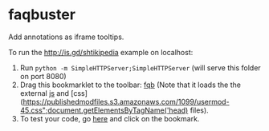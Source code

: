 faqbuster
=========

Add annotations as iframe tooltips.

To run the http://is.gd/shtikipedia example on localhost:

1. Run `python -m SimpleHTTPServer;SimpleHTTPServer` (will serve this folder on port 8080)
2. Drag this bookmarklet to the toolbar:
<a href="javascript:{var style=document.createElement('link');style.rel='stylesheet';style.type='text/css';style.href='https://publishedmodfiles.s3.amazonaws.com/1099/usermod-45.css';document.getElementsByTagName('head')[0].appendChild(style);var js=document.createElement('script');js.setAttribute('type','text/javascript');js.setAttribute('src','http://thedod.github.io/reply2smartid/truthmap.js');document.getElementsByTagName('head')[0].appendChild(js);js=document.createElement('script');js.setAttribute('type','text/javascript');js.setAttribute('src','http://0.0.0.0:8000/faqbuster.js');document.getElementsByTagName('head')[0].appendChild(js);void(0);}">fqb</a>
   (Note that it loads the the external [js](http://thedod.github.io/reply2smartid/truthmap.js) and
   [css](https://publishedmodfiles.s3.amazonaws.com/1099/usermod-45.css";document.getElementsByTagName('head) files).
3. To test your code, go  [here](http://smartid.gov.il/GeneralInformation/Pages/FAQ.aspx) and click on the bookmark.

